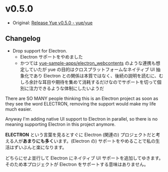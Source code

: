 # v0.5.0

* Original: [Release Yue v0.5.0 - yue/yue](https://github.com/yue/yue/releases/tag/v0.5.0)

## Changelog

* Drop support for Electron.
  * Electron サポートをやめました
  * かつては [yue-sample-apps/electron_webcontents](https://github.com/yue/yue-sample-apps/tree/master/electron_webcontents) のような連携も想定していたが yue の目的はクロスプラットフォームなネイティブ UI 抽象化であり Electron との関係は本質ではなく、後続の説明を読むに、むしろ余計な耳目や期待を集めて消耗するだけなのでサポートを切って個別に注力できるような体制にしたいようだ

There are SO MANY people thinking this is an Electron project as soon as they see the word ELECTRON, removing the support would make my life much easier.

Anyway I'm adding native UI support to Electron in parallel, so there is no meaning supporting Electron in this project anymore.

**ELECTRON** という言葉を見るとすぐに Electron (関連の) プロジェクトだと考える人が**あまりにも多く**います。(Electron の) サポートをやめることで私の生活はずいぶんと楽になります。

どちらにせよ並行して Electron にネイティブ UI サポートを追加してゆきます。そのため本プロジェクトが Electron をサポートする意味はありません。
